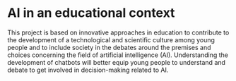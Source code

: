 # AI in an educational context

This project is based on innovative approaches in education to contribute to the development of a technological and scientific culture among young people and to include society in the debates around the premises and choices concerning the field of artificial intelligence (AI). Understanding the development of chatbots will better equip young people to understand and debate to get involved in decision-making related to AI.
